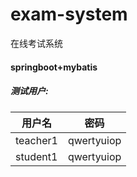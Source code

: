 # exam-system
在线考试系统

#### springboot+mybatis

##### 测试用户:

| 用户名   | 密码       |
| -------- | ---------- |
| teacher1 | qwertyuiop |
| student1 | qwertyuiop |


